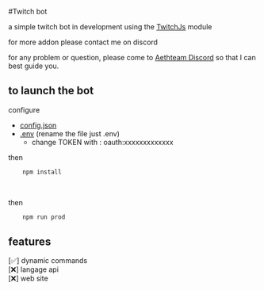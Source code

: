#Twitch bot

a simple twitch bot in development using the [TwitchJs](https://github.com/twitchapis/twitch.js) module <br>

for more addon please contact me on discord  <br>

for any problem or question, please come to [Aethteam Discord]( https://discord.gg/tbMaZG5UjH) so that I can best guide you.


## to launch the bot

<p>configure</p> 
    <ul> 
        <li><a href="./config.json">config.json</a> </li>
    <li><a href=".env.exemple">.env</a> (rename the file just .env) 
        <ul>    
            <li>change TOKEN with : oauth:xxxxxxxxxxxxx
            </li>
        </ul>
    </li> 
</ul>

<p>then </p>

```bat
    npm install
```

<br>


<p>then</p>

```bat
    npm run prod
```

## features

[✅] dynamic commands <br>
[❌] langage api <br>
[❌] web site







